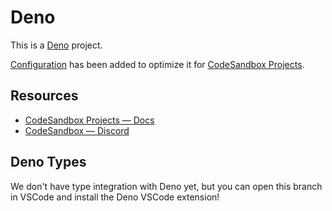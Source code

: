 # Deno

This is a [Deno](https://deno.land/) project.

[Configuration](https://codesandbox.io/docs/projects/learn/setting-up/tasks) has been added to optimize it for [CodeSandbox Projects](https://codesandbox.io/p/dashboard).

## Resources

- [CodeSandbox Projects — Docs](https://codesandbox.io/docs/projects)
- [CodeSandbox — Discord](https://discord.gg/Ggarp3pX5H)

## Deno Types

We don't have type integration with Deno yet, but you can open this branch in VSCode and install the Deno VSCode extension!